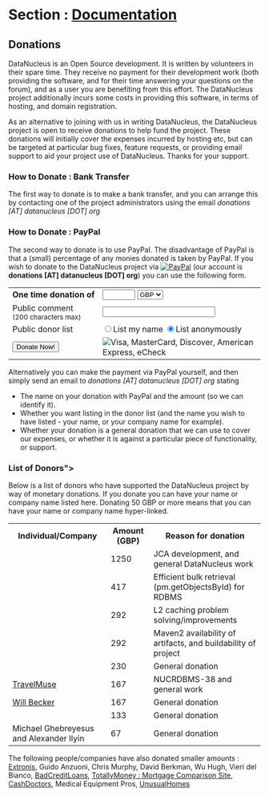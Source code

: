 <head><title>Donations</title></head>

# Section : [Documentation](index.html)

## Donations

DataNucleus is an Open Source development. It is written by volunteers in their spare time.
They receive no payment for their development work (both providing the software, and for their time
answering your questions on the forum), and as a user you are benefiting from this effort. The 
DataNucleus project additionally incurs some costs in providing this software, in terms of hosting, and domain registration.

As an alternative to joining with us in writing DataNucleus, the DataNucleus project is open to receive donations to help fund the project. 
These donations will initially cover the expenses incurred by hosting etc, but can be targeted at particular bug fixes, feature requests, or 
providing email support to aid your project use of DataNucleus. Thanks for your support.


### How to Donate : Bank Transfer

The first way to donate is to make a bank transfer, and you can arrange this by contacting one 
of the project administrators using the email _donations [AT] datanucleus [DOT] org_

### How to Donate : PayPal

The second way to donate is to use PayPal. The disadvantage of PayPal is that a (small) percentage of any monies donated is taken by PayPal. 
If you wish to donate to the DataNucleus project via [![PayPal](../images/paypal.gif)](http://www.paypal.com) (our account is __donations [AT] datanucleus [DOT] org__) 
you can use the following form.

<form action="https://www.paypal.com/cgi-bin/webscr" method="post">
<input type="hidden" name="business" value="donations@datanucleus.org"/>
<input type="hidden" name="item_name" value="One time donation"/>
<input type="hidden" name="item_number" value="DONATE"/>
<input type="hidden" name="no_note" value="0"/>
<input type="hidden" name="cmd" value="_xclick"/>
<input type="hidden" name="on1" value="Comment"/>
<input type="hidden" name="lc" value="en" />
<input type="hidden" name="on0" value="Anonymity"/>
<table width="300" cellpadding="5">
<tr>
<td width="30%"><label for="don-amount"><b>One&#160;time&#160;donation&#160;of</b></label></td>
<td width="70%"><input type="text" name="amount" id="don-amount" maxlength="30" size="5"/>
<select name="currency_code">
<option value="GBP" selected="selected">GBP</option>
<option value="USD">USD</option>
<option value="EUR">EUR</option>
<option value="CAD">CAD</option>
<option value="AUD">AUD</option>
<option value="JPY">JPY</option>
</select>
</td>
</tr>
<tr>
<td width="30%"><label for="os1">Public&#160;comment<br/><small>(200&#160;characters&#160;max)</small></label></td>
<td width="70%"><input type="text" size="25" name="os1" id="os1" maxlength="200" /></td>
</tr>
<tr>
<td width="30%">Public&#160;donor&#160;list</td>
<td width="70%">
<input type="radio" name="os0" id="name-yes" value="Mention my name" /><label for="name-yes">List my name</label>
<input type="radio" name="os0" id="name-no" checked="checked" value="Don't mention my name" /><label for="name-no">List anonymously</label>
</td>
</tr>
<tr>
<td width="30%"><input class="centered" type="submit" value="Donate Now!"/></td>
<td width="70%"><img src="../images/creditcards.png" alt="Visa, MasterCard, Discover, American Express, eCheck"/></td>
</tr>
</table>
</form>

Alternatively you can make the payment via PayPal yourself, and then simply send an email to _donations [AT] datanucleus [DOT] org_ stating

* The name on your donation with PayPal and the amount (so we can identify it).
* Whether you want listing in the donor list (and the name you wish to have listed - your name, or your company name for example).
* Whether your donation is a general donation that we can use to cover our expenses, or whether it is against a particular piece of functionality, or support.

### List of Donors">

Below is a list of donors who have supported the DataNucleus project by way of monetary donations. 
If you donate you can have your name or company name listed here. Donating 50 GBP or more
means that you can have your name or company name hyper-linked.

<table>
<tr>
<th>Individual/Company</th>
<th>Amount (GBP)</th>
<th>Reason for donation</th>
</tr>
<tr>
<td>
<a href="http://www.nightlabs.de" target="_blank"><img src="../images/companies/nightlabs.gif" border="0" alt=""/></a>
</td>
<td>1250</td>
<td>JCA development, and general DataNucleus work</td>
</tr>

<tr>
<td>
<a href="http://www.google.com" target="_blank"><img src="../images/companies/google.jpg" border="0" alt=""/></a>
</td>
<td>417</td>
<td>Efficient bulk retrieval (pm.getObjectsById) for RDBMS</td>
</tr>

<tr>
<td>
<a href="http://www.ikentoo.com" target="_blank"><img src="../images/companies/ikentoo.png" border="0" alt=""/></a>
</td>
<td>292</td>
<td>L2 caching problem solving/improvements</td>
</tr>

<tr>
<td>
<a href="http://www.ridgetop-group.com" target="_blank"><img src="../images/companies/ridgetop.jpg" border="0" alt=""/></a>
</td>
<td>292</td>
<td>Maven2 availability of artifacts, and buildability of project</td>
</tr>
<tr>
<td>
<a href="http://www.projectocolibri.com/" target="_blank"><img src="../images/companies/colibri.jpg" border="0" alt=""/></a>
</td>
<td>230</td>
<td>General donation</td>
</tr>
<tr>
<td>
<a href="http://www.travelmuse.com" target="_blank">TravelMuse</a>
</td>
<td>167</td>
<td>NUCRDBMS-38 and general work</td>
</tr>
<tr>
<td><a href="http://www.mediaingenuity.com/" target="_blank">Will Becker</a></td>
<td>167</td>
<td>General donation</td>
</tr>

<tr>
<td>
<a href="http://stepaheadsoftware.com/products/javelin/javelin.htm" target="_blank"><img src="../images/companies/stepahead.gif" border="0" alt=""/></a>
</td>
<td>133</td>
<td>General donation</td>
</tr>

<tr>
<td>Michael Ghebreyesus and Alexander Ilyin</td>
<td>67</td>
<td>General donation</td>
</tr>
</table>

The following people/companies have also donated smaller amounts :  
[Extronis](http://extronis.com/), Guido Anzuoni, Chris Murphy, David Berkman, Wu Hugh, Vieri del Bianco,
[BadCreditLoans](http://www.badcreditloans.org.uk), [TotallyMoney : Mortgage Comparison Site](http://www.totallymoney.com/),
[CashDoctors](http://www.cashdoctors.com.au), Medical Equipment Pros, [UnusualHomes](http://www.unusualhomes.co.uk)
